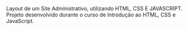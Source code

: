 Layout de um Site Administrativo, utilizando HTML, CSS E JAVASCRIPT. Projeto desenvolvido durante o curso de Introdução ao HTML, CSS e JavaScript.